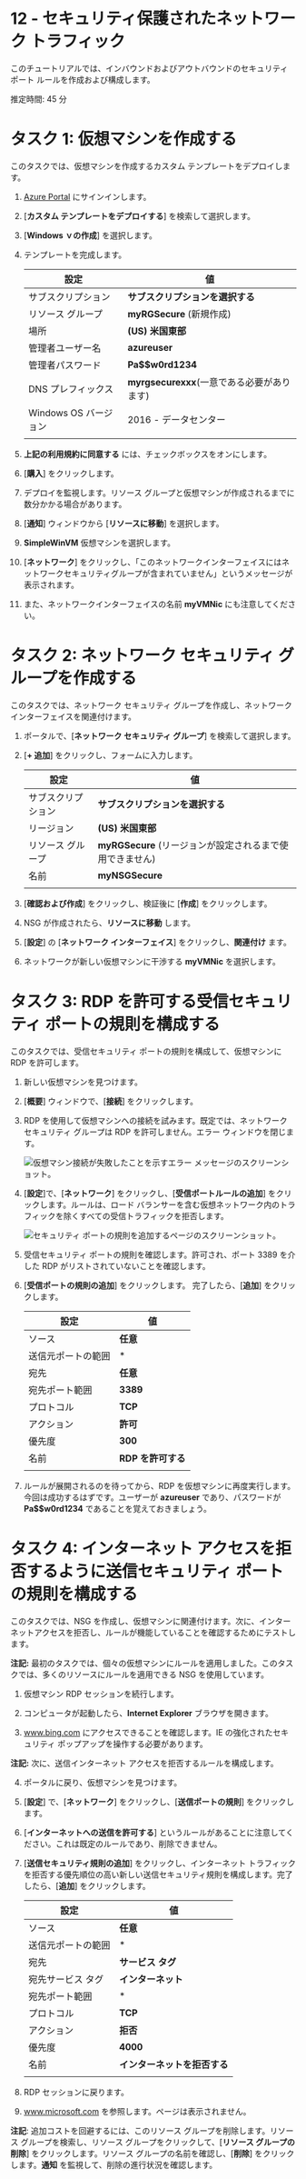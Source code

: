 ﻿---
wts:
    title: '12 - セキュリティ保護されたネットワーク トラフィック'
    module: 'モジュール 03 - セキュリティ、プライバシー、コンプライアンス、および信頼性'
---
# 12 - セキュリティ保護されたネットワーク トラフィック

このチュートリアルでは、インバウンドおよびアウトバウンドのセキュリティ ポート ルールを作成および構成します。

推定時間: 45 分

# タスク 1: 仮想マシンを作成する

このタスクでは、仮想マシンを作成するカスタム テンプレートをデプロイします。 

1. [Azure Portal](https://portal.azure.com) にサインインします。

2. [**カスタム テンプレートをデプロイする**] を検索して選択します。

3. [**Windows ｖの作成**] を選択します。

4. テンプレートを完成します。

    | 設定 | 値 |
    | -- | -- |
    | サブスクリプション | **サブスクリプションを選択する** |
    | リソース グループ | **myRGSecure** (新規作成) |
    | 場所 | **(US) 米国東部** |
    | 管理者ユーザー名 | **azureuser** |
    | 管理者パスワード | **Pa$$w0rd1234** |
    | DNS プレフィックス | **myrgsecurexxx**(一意である必要があります) |
    | Windows OS バージョン | 2016 - データセンター |
    | | |

5. **上記の利用規約に同意する** には、チェックボックスをオンにします。 

6. [**購入**] をクリックします。  

7. デプロイを監視します。リソース グループと仮想マシンが作成されるまでに数分かかる場合があります。 

8. [**通知**] ウィンドウから [**リソースに移動**] を選択します。 

9. **SimpleWinVM** 仮想マシンを選択します。

10. [**ネットワーク**] をクリックし、「このネットワークインターフェイスにはネットワークセキュリティグループが含まれていません」というメッセージが表示されます。

11. また、ネットワークインターフェイスの名前 **myVMNic** にも注意してください。

# タスク 2: ネットワーク セキュリティ グループを作成する

このタスクでは、ネットワーク セキュリティ グループを作成し、ネットワーク インターフェイスを関連付けます。

1. ポータルで、[**ネットワーク セキュリティ グループ**] を検索して選択します。 

2. [**+ 追加**] をクリックし、フォームに入力します。 

    | 設定 | 値 |
    | -- | -- |
    | サブスクリプション | **サブスクリプションを選択する** |
    | リージョン | **(US) 米国東部**  |
    | リソース グループ | **myRGSecure** (リージョンが設定されるまで使用できません) |
    | 名前 | **myNSGSecure** |
    | | |

3. [**確認および作成**] をクリックし、検証後に [**作成**] をクリックします。

4. NSG が作成されたら、**リソースに移動** します。

5. [**設定**] の [**ネットワーク インターフェイス**] をクリックし、**関連付け** ます。

6. ネットワークが新しい仮想マシンに干渉する **myVMNic** を選択します。 


# タスク 3: RDP を許可する受信セキュリティ ポートの規則を構成する

このタスクでは、受信セキュリティ ポートの規則を構成して、仮想マシンに RDP を許可します。 

1. 新しい仮想マシンを見つけます。 

3. [**概要**] ウィンドウで、[**接続**] をクリックします。

4. RDP を使用して仮想マシンへの接続を試みます。既定では、ネットワーク セキュリティ グループは RDP を許可しません。エラー ウィンドウを閉じます。 

    ![仮想マシン接続が失敗したことを示すエラー メッセージのスクリーンショット。](../images/1201.png)

5. [**設定**]で、[**ネットワーク**] をクリックし、[**受信ポートルールの追加**] をクリックします。ルールは、ロード バランサーを含む仮想ネットワーク内のトラフィックを除くすべての受信トラフィックを拒否します。

    ![セキュリティ ポートの規則を追加するページのスクリーンショット。](../images/1202.png)

6. 受信セキュリティ ポートの規則を確認します。許可され、ポート 3389 を介した RDP がリストされていないことを確認します。 

7. [**受信ポートの規則の追加**] をクリックします。  完了したら、[**追加**] をクリックします。 

    | 設定 | 値 |
    | -- | -- |
    | ソース | **任意**|
    | 送信元ポートの範囲 | * |
    | 宛先 | **任意** |
    | 宛先ポート範囲 | **3389** |
    | プロトコル | **TCP** |
    | アクション | **許可** |
    | 優先度 | **300** |
    | 名前 | **RDP を許可する** |
    | | |

8. ルールが展開されるのを待ってから、RDP を仮想マシンに再度実行します。今回は成功するはずです。ユーザーが **azureuser** であり、パスワードが **Pa$$w0rd1234** であることを覚えておきましょう。

# タスク 4: インターネット アクセスを拒否するように送信セキュリティ ポートの規則を構成する

このタスクでは、NSG を作成し、仮想マシンに関連付けます。次に、インターネットアクセスを拒否し、ルールが機能していることを確認するためにテストします。

**注記:** 最初のタスクでは、個々の仮想マシンにルールを適用しました。このタスクでは、多くのリソースにルールを適用できる NSG を使用しています。 

1. 仮想マシン RDP セッションを続行します。 

2. コンピュータが起動したら、**Internet Explorer** ブラウザを開きます。 

3. www.bing.com にアクセスできることを確認します。IE の強化されたセキュリティ ポップアップを操作する必要があります。 

**注記:** 次に、送信インターネット アクセスを拒否するルールを構成します。 

4. ポータルに戻り、仮想マシンを見つけます。

5. [**設定**] で、[**ネットワーク**] をクリックし、[**送信ポートの規則**] をクリックします。

6. [**インターネットへの送信を許可する**] というルールがあることに注意してください。これは既定のルールであり、削除できません。 

7. [**送信セキュリティ規則の追加**] をクリックし、インターネット トラフィックを拒否する優先順位の高い新しい送信セキュリティ規則を構成します。完了したら、[**追加**] をクリックします。 

    | 設定 | 値 |
    | -- | -- |
    | ソース | **任意**|
    | 送信元ポートの範囲 | * |
    | 宛先 | **サービス タグ** |
    | 宛先サービス タグ | **インターネット** |
    | 宛先ポート範囲 | * |
    | プロトコル | **TCP** |
    | アクション | **拒否** |
    | 優先度 | **4000** |
    | 名前 | **インターネットを拒否する** |
    | | |

8. RDP セッションに戻ります。 

9. www.microsoft.com を参照します。ページは表示されません。 

**注記**: 追加コストを回避するには、このリソース グループを削除します。リソース グループを検索し、リソース グループをクリックして、[**リソース グループの削除**] をクリックします。リソース グループの名前を確認し、[**削除**] をクリックします。**通知** を監視して、削除の進行状況を確認します。








